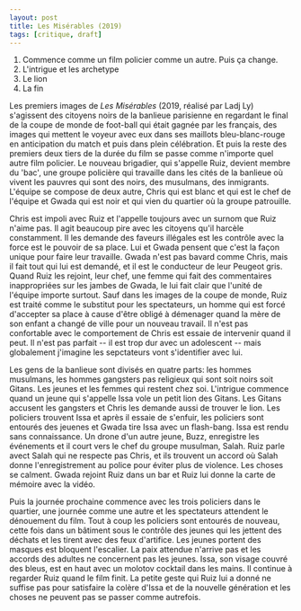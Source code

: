 ```yaml
---
layout: post
title: Les Misérables (2019)
tags: [critique, draft]
---
```


1. Commence comme un film policier comme un autre. Puis ça change.
2. L'intrigue et les archetype
3. Le lion
4. La fin


Les premiers images de _Les Misérables_ (2019, réalisé par Ladj Ly) 
s'agissent des citoyens noirs de la banlieue parisienne en regardant le 
final de la coupe de monde de foot-ball qui était gagnée par les français, 
des images qui mettent le voyeur avec eux dans ses maillots bleu-blanc-rouge
en anticipation du match et puis dans plein célébration. Et puis la reste
des premiers deux tiers de la durée du film se passe comme n'importe quel 
autre film policier. Le nouveau brigadier, qui s'appelle Ruiz, devient membre 
du 'bac', une groupe policière qui travaille dans les cités de la banlieue où 
vivent les pauvres qui sont des noirs, des musulmans, des inmigrants. 
L'équipe se compose de deux autre, Chris qui est blanc et qui est le chef de
l'équipe et Gwada qui est noir et qui vien du quartier où la groupe 
patrouille.

Chris est impoli avec Ruiz et l'appelle toujours avec un surnom que
Ruiz n'aime pas. Il agit beaucoup pire avec les citoyens qu'il harcèle 
constamment. Il les demande des faveurs illégales est les contrôle avec
la force est le pouvoir de sa place. Lui et Gwada pensent que c'est la
façon unique pour faire leur travaille. Gwada n'est pas bavard comme Chris,
mais il fait tout qui lui est demandé, et il est le conducteur de leur
Peugeot gris. Quand Ruiz les rejoint, leur chef, une femme qui fait des
commentaires inappropriées sur les jambes de Gwada, le lui fait clair que
l'unité de l'équipe importe surtout. Sauf dans les images de la coupe de
monde, Ruiz est traité comme le substitut pour les spectateurs, un homme
qui est forcé d'accepter sa place à cause d'être obligé à démenager
quand la mère de son enfant a changé de ville pour un nouveau travail.
Il n'est pas confortable avec le comportement de Chris est essaie de 
intervenir quand il peut. Il n'est pas parfait -- il est trop dur avec
un adolescent -- mais globalement j'imagine les sepctateurs vont s'identifier
avec lui.

Les gens de la banlieue sont divisés en quatre parts: les hommes musulmans, 
les hommes  gangsters pas religieux qui sont soit noirs soit Gitans. 
Les jeunes et les femmes qui restent chez soi. L'intrigue commence quand
un jeune qui s'appelle Issa vole un petit lion des Gitans. Les Gitans accusent
les gangsters et Chris les demande aussi de trouver le lion. Les policiers 
trouvent Issa et après il essaie de s'enfuir, les policiers sont entourés des
jeuenes et Gwada tire Issa avec un flash-bang. Issa est rendu sans 
connaissance. Un drone d'un autre jeune, Buzz, enregistre les événements
et il court vers le chef du groupe musulman, Salah. Ruiz parle avect Salah
qui ne respecte pas Chris, et ils trouvent un accord où Salah donne
l'enregistrement au police pour éviter plus de violence. Les choses
se calment. Gwada rejoint Ruiz dans un bar et Ruiz lui donne la carte
de mémoire avec la vidéo.

Puis la journée prochaine commence avec les trois policiers dans le
quartier, une journée comme une autre et les spectateurs attendent le
dénouement du film. Tout à coup les policiers sont entourés de nouveau,
cette fois dans un bâtiment sous le contrôle des jeunes qui les jettent
des déchats et les tirent avec des feux d'artifice. Les jeunes portent
des masques est bloquent l'escalier. La paix attendue n'arrive pas et
les accords des adultes ne concernent pas les jeunes. Issa, son visage
couvré des bleus, est en haut avec un molotov cocktail dans les mains.
Il continue à regarder Ruiz quand le film finit. La petite geste qui
Ruiz lui a donné ne suffise pas pour satisfaire la colère d'Issa
et de la nouvelle génération et les choses ne peuvent pas se passer
comme autrefois.


